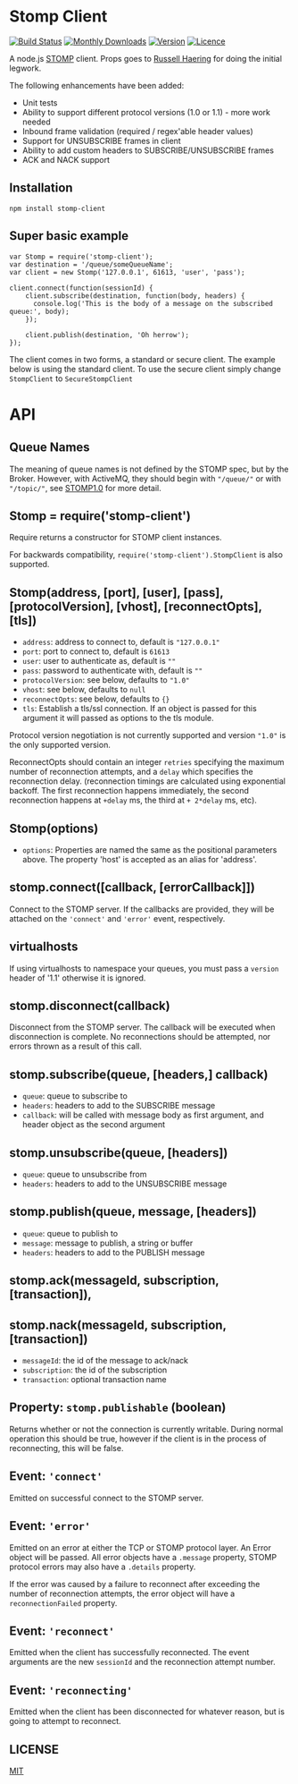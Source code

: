 Stomp Client
===========

[![Build Status](https://img.shields.io/travis/easternbloc/node-stomp-client.svg?style=flat-square)](http://travis-ci.org/easternbloc/node-stomp-client)
[![Monthly Downloads](https://img.shields.io/npm/dm/stomp-client.svg?style=flat-square)](https://www.npmjs.com/package/stomp-client)
[![Version](https://img.shields.io/npm/v/stomp-client.svg?style=flat-square)](https://www.npmjs.com/package/stomp-client)
[![Licence](https://img.shields.io/npm/l/stomp-client.svg?style=flat-square)](https://github.com/easternbloc/node-stomp-client/blob/master/LICENSE)

A node.js [STOMP](http://stomp.github.com) client. Props goes to [Russell
Haering](https://github.com/russellhaering/node-stomp-broker) for doing the
initial legwork.

The following enhancements have been added:

*   Unit tests
*   Ability to support different protocol versions (1.0 or 1.1) - more work needed
*   Inbound frame validation (required / regex'able header values)
*   Support for UNSUBSCRIBE frames in client
*   Ability to add custom headers to SUBSCRIBE/UNSUBSCRIBE frames
*   ACK and NACK support

## Installation

	npm install stomp-client

## Super basic example

    var Stomp = require('stomp-client');
    var destination = '/queue/someQueueName';
    var client = new Stomp('127.0.0.1', 61613, 'user', 'pass');

    client.connect(function(sessionId) {
        client.subscribe(destination, function(body, headers) {
          console.log('This is the body of a message on the subscribed queue:', body);
        });

        client.publish(destination, 'Oh herrow');
    });

The client comes in two forms, a standard or secure client. The example below is
using the standard client. To use the secure client simply change
`StompClient` to `SecureStompClient`


# API

## Queue Names

The meaning of queue names is not defined by the STOMP spec, but by the Broker.
However, with ActiveMQ, they should begin with `"/queue/"` or with `"/topic/"`, see
[STOMP1.0](http://stomp.github.io/stomp-specification-1.0.html#frame-SEND) for
more detail.

## Stomp = require('stomp-client')

Require returns a constructor for STOMP client instances.

For backwards compatibility, `require('stomp-client').StompClient` is also
supported.

## Stomp(address, [port], [user], [pass], [protocolVersion], [vhost], [reconnectOpts], [tls])

- `address`: address to connect to, default is `"127.0.0.1"`
- `port`: port to connect to, default is `61613`
- `user`: user to authenticate as, default is `""`
- `pass`: password to authenticate with, default is `""`
- `protocolVersion`: see below, defaults to `"1.0"`
- `vhost`: see below, defaults to `null`
- `reconnectOpts`: see below, defaults to `{}`
- `tls`: Establish a tls/ssl connection.  If an object is passed for this argument it will passed as options to the tls module.

Protocol version negotiation is not currently supported and version `"1.0"` is
the only supported version.

ReconnectOpts should contain an integer `retries` specifying the maximum number
of reconnection attempts, and a `delay` which specifies the reconnection delay.
 (reconnection timings are calculated using exponential backoff. The first reconnection
 happens immediately, the second reconnection happens at `+delay` ms, the third at `+ 2*delay` ms, etc).

## Stomp(options)

- `options`: Properties are named the same as the positional parameters above. The property 'host' is accepted as an alias for 'address'.

## stomp.connect([callback, [errorCallback]])

Connect to the STOMP server. If the callbacks are provided, they will be
attached on the `'connect'` and `'error'` event, respectively.

## virtualhosts

If using virtualhosts to namespace your queues, you must pass a `version` header of '1.1' otherwise it is ignored.

## stomp.disconnect(callback)

Disconnect from the STOMP server. The callback will be executed when disconnection is complete.
No reconnections should be attempted, nor errors thrown as a result of this call.

## stomp.subscribe(queue, [headers,] callback)

- `queue`: queue to subscribe to
- `headers`: headers to add to the SUBSCRIBE message
- `callback`: will be called with message body as first argument,
  and header object as the second argument

## stomp.unsubscribe(queue, [headers])

- `queue`: queue to unsubscribe from
- `headers`: headers to add to the UNSUBSCRIBE message

## stomp.publish(queue, message, [headers])

- `queue`: queue to publish to
- `message`: message to publish, a string or buffer
- `headers`: headers to add to the PUBLISH message

## stomp.ack(messageId, subscription, [transaction]),
## stomp.nack(messageId, subscription, [transaction])

- `messageId`: the id of the message to ack/nack
- `subscription`: the id of the subscription
- `transaction`: optional transaction name

## Property: `stomp.publishable` (boolean)
Returns whether or not the connection is currently writable. During normal operation
this should be true, however if the client is in the process of reconnecting,
this will be false.

## Event: `'connect'`

Emitted on successful connect to the STOMP server.

## Event: `'error'`

Emitted on an error at either the TCP or STOMP protocol layer. An Error object
will be passed. All error objects have a `.message` property, STOMP protocol
errors may also have a `.details` property.

If the error was caused by a failure to reconnect after exceeding the number of
reconnection attempts, the error object will have a `reconnectionFailed` property.

## Event: `'reconnect'`

Emitted when the client has successfully reconnected. The event arguments are
the new `sessionId` and the reconnection attempt number.

## Event: `'reconnecting'`

Emitted when the client has been disconnected for whatever reason, but is going
to attempt to reconnect.

## LICENSE

[MIT](LICENSE)

